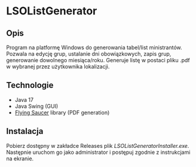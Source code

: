 # LSOListGenerator
## Opis
Program na platformę Windows do generowania tabel/list ministrantów. Pozwala na edycję grup, ustalanie dni obowiązkowych, zapis grup, generowanie dowolnego miesiąca/roku.
Generuje listę w postaci pliku .pdf w wybranej przez użytkownika lokalizacji.
## Technologie
- Java 17
- Java Swing (GUI)
- [Flying Saucer](https://link-url-here.org](https://github.com/flyingsaucerproject/flyingsaucer)https://github.com/flyingsaucerproject/flyingsaucer) library (PDF generation)
## Instalacja
Pobierz dostępny w zakładce Releases plik *LSOListGeneratorInstaller.exe*. Następnie uruchom go jako administrator i postępuj zgodnie z instrukcjami na ekranie.
